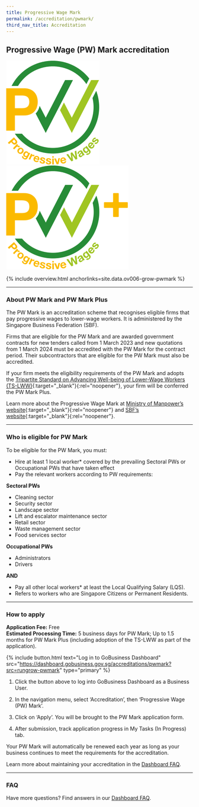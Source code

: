 ```yaml
---
title: Progressive Wage Mark
permalink: /accreditation/pwmark/
third_nav_title: Accreditation
---
```


## Progressive Wage (PW) Mark accreditation

![PW Mark](/images/grow/PWMark.svg) ![PW Mark Plus](/images/grow/PWMark_Plus.svg)

{% include overview.html anchorlinks=site.data.ov006-grow-pwmark %}

---
<a name="about-pw-mark-and-pw-mark-plus"></a>
### About PW Mark and PW Mark Plus

The PW Mark is an accreditation scheme that recognises eligible firms that pay progressive wages to lower-wage workers. It is administered by the Singapore Business Federation (SBF).

Firms that are eligible for the PW Mark and are awarded government contracts for new tenders called from 1 March 2023 and new quotations from 1 March 2024 must be accredited with the PW Mark for the contract period. Their subcontractors that are eligible for the PW Mark must also be accredited.

If your firm meets the eligibility requirements of the PW Mark and adopts the [Tripartite Standard on Advancing Well-being of Lower-Wage Workers (TS-LWW)](https://go.gov.sg/TS-LWW){:target="_blank"}{:rel="noopener"}, your firm will be conferred the PW Mark Plus.

Learn more about the Progressive Wage Mark at [Ministry of Manpower’s website](https://www.mom.gov.sg/employment-practices/progressive-wage-model/progressive-wage-mark){:target="_blank"}{:rel="noopener"} and [SBF’s website](https://bit.ly/sbfpwmark){:target="_blank"}{:rel="noopener"}.


---
<a name="pw-mark-eligibility"></a>
### Who is eligible for PW Mark

To be eligible for the PW Mark, you must:

- Hire at least 1 local worker* covered by the prevailing Sectoral PWs or Occupational PWs that have taken effect
- Pay the relevant workers according to PW requirements:

**Sectoral PWs**
- Cleaning sector
- Security sector
- Landscape sector
- Lift and escalator maintenance sector
- Retail sector
- Waste management sector
- Food services sector

**Occupational PWs**
- Administrators
- Drivers

**AND**
- Pay all other local workers* at least the Local Qualifying Salary (LQS).
- Refers to workers who are Singapore Citizens or Permanent Residents.


---
<a name="how-to-apply-for-pw-mark"></a>
### How to apply

**Application Fee:** Free<br>
**Estimated Processing Time:** 5 business days for PW Mark; Up to 1.5 months for PW Mark Plus (including adoption of the TS-LWW as part of the application).

{% include button.html text="Log in to GoBusiness Dashboard" src="https://dashboard.gobusiness.gov.sg/accreditations/pwmark?src=rungrow-pwmark" type="primary" %}

1.	Click the button above to log into GoBusiness Dashboard as a Business User.

2.	In the navigation menu, select ‘Accreditation’, then ‘Progressive Wage (PW) Mark’.

3.	Click on ‘Apply’. You will be brought to the PW Mark application form.

4.	After submission, track application progress in My Tasks (In Progress) tab.

Your PW Mark will automatically be renewed each year as long as your business continues to meet the requirements for the accreditation. 

Learn more about maintaining your accreditation in the [Dashboard FAQ](/dashboard-faqs/accreditation/?src=rungrow-pwmark).

---
<a name="pw-mark-faq"></a>
### FAQ

Have more questions? Find answers in our [Dashboard FAQ](/dashboard-faqs/accreditation/?src=rungrow-pwmark).


<script src="/jquery/jquery.min.js"></script>
<script src="/jquery/bp-menu-new-tab.js"></script>
